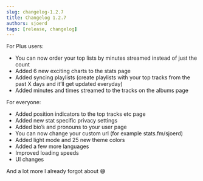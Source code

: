 ```yaml
---
slug: changelog-1.2.7
title: Changelog 1.2.7
authors: sjoerd
tags: [release, changelog]
---
```


For Plus users:

- You can now order your top lists by minutes streamed instead of just the count
- Added 6 new exciting charts to the stats page
- Added syncing playlists (create playlists with your top tracks from the past X days and it’ll get updated everyday)
- Added minutes and times streamed to the tracks on the albums page

For everyone:

- Added position indicators to the top tracks etc page
- Added new stat specific privacy settings
- Added bio’s and pronouns to your user page
- You can now change your custom url (for example stats.fm/sjoerd)
- Added light mode and 25 new theme colors
- Added a few more languages
- Improved loading speeds
- UI changes

And a lot more I already forgot about 😅
